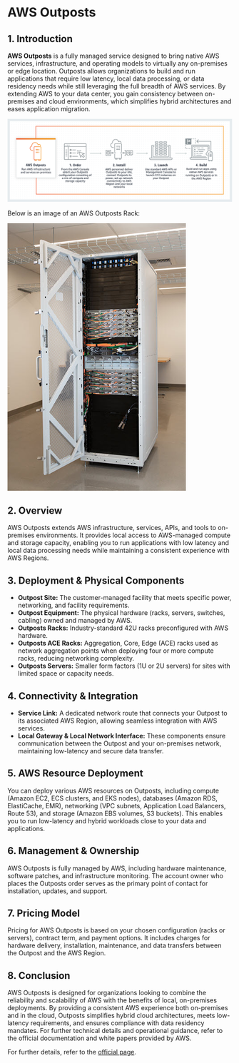 # AWS Outposts

## 1. Introduction

**AWS Outposts** is a fully managed service designed to bring native AWS services, infrastructure, and operating models to virtually any on-premises or edge location. Outposts allows organizations to build and run applications that require low latency, local data processing, or data residency needs while still leveraging the full breadth of AWS services. By extending AWS to your data center, you gain consistency between on-premises and cloud environments, which simplifies hybrid architectures and eases application migration.

![aws-outpost](../_assets/aws-outpost.png)

Below is an image of an AWS Outposts Rack:

![outpost-rack](../_assets/outpost-rack.png)

## 2. Overview

AWS Outposts extends AWS infrastructure, services, APIs, and tools to on-premises environments. It provides local access to AWS-managed compute and storage capacity, enabling you to run applications with low latency and local data processing needs while maintaining a consistent experience with AWS Regions.

## 3. Deployment & Physical Components

- **Outpost Site:** The customer-managed facility that meets specific power, networking, and facility requirements.
- **Outpost Equipment:** The physical hardware (racks, servers, switches, cabling) owned and managed by AWS.
- **Outposts Racks:** Industry-standard 42U racks preconfigured with AWS hardware.
- **Outposts ACE Racks:** Aggregation, Core, Edge (ACE) racks used as network aggregation points when deploying four or more compute racks, reducing networking complexity.
- **Outposts Servers:** Smaller form factors (1U or 2U servers) for sites with limited space or capacity needs.

## 4. Connectivity & Integration

- **Service Link:** A dedicated network route that connects your Outpost to its associated AWS Region, allowing seamless integration with AWS services.
- **Local Gateway & Local Network Interface:** These components ensure communication between the Outpost and your on-premises network, maintaining low-latency and secure data transfer.

## 5. AWS Resource Deployment

You can deploy various AWS resources on Outposts, including compute (Amazon EC2, ECS clusters, and EKS nodes), databases (Amazon RDS, ElastiCache, EMR), networking (VPC subnets, Application Load Balancers, Route 53), and storage (Amazon EBS volumes, S3 buckets). This enables you to run low-latency and hybrid workloads close to your data and applications.

## 6. Management & Ownership

AWS Outposts is fully managed by AWS, including hardware maintenance, software patches, and infrastructure monitoring. The account owner who places the Outposts order serves as the primary point of contact for installation, updates, and support.

## 7. Pricing Model

Pricing for AWS Outposts is based on your chosen configuration (racks or servers), contract term, and payment options. It includes charges for hardware delivery, installation, maintenance, and data transfers between the Outpost and the AWS Region.

## 8. Conclusion

AWS Outposts is designed for organizations looking to combine the reliability and scalability of AWS with the benefits of local, on-premises deployments. By providing a consistent AWS experience both on-premises and in the cloud, Outposts simplifies hybrid cloud architectures, meets low-latency requirements, and ensures compliance with data residency mandates. For further technical details and operational guidance, refer to the official documentation and white papers provided by AWS.

For further details, refer to the [official page](https://aws.amazon.com/outposts/).


